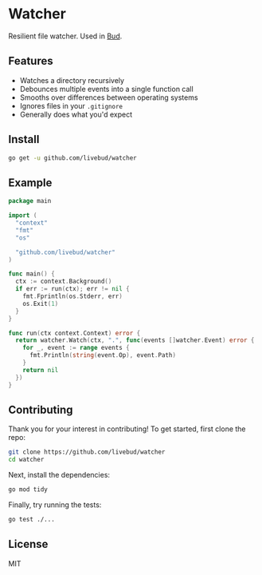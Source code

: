 # Watcher

Resilient file watcher. Used in [Bud](https://github.com/livebud/bud).

## Features

- Watches a directory recursively
- Debounces multiple events into a single function call
- Smooths over differences between operating systems
- Ignores files in your `.gitignore`
- Generally does what you'd expect

## Install

```sh
go get -u github.com/livebud/watcher
```

## Example

```go
package main

import (
  "context"
  "fmt"
  "os"

  "github.com/livebud/watcher"
)

func main() {
  ctx := context.Background()
  if err := run(ctx); err != nil {
    fmt.Fprintln(os.Stderr, err)
    os.Exit(1)
  }
}

func run(ctx context.Context) error {
  return watcher.Watch(ctx, ".", func(events []watcher.Event) error {
    for _, event := range events {
      fmt.Println(string(event.Op), event.Path)
    }
    return nil
  })
}
```

## Contributing

Thank you for your interest in contributing! To get started, first clone the repo:

```sh
git clone https://github.com/livebud/watcher
cd watcher
```

Next, install the dependencies:

```sh
go mod tidy
```

Finally, try running the tests:

```sh
go test ./...
```

## License

MIT
